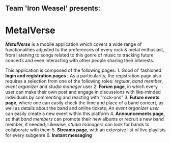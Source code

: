 ## Team 'Iron Weasel' presents:
# MetalVerse

**_MetalVerse_** is a mobile application which covers a wide range of functionalities adjusted to the preferences of every rock & metal enthusiast, from listening to songs related to this genre of music to tracking future concerts and even interacting with other people sharing their interests.

This application is composed of the following pages:
	1. Good ol' fashioned **login and registration pages** ; As a particularity, the registration page also requires a selection from one of the following roles: _regular_, _band member_, _event organizer_ and _studio manager_ user
	2. **Forum page**, in which every user can make their own post and engage in discussions with like-minded individuals by commenting and reacting with "rock-ons"
	3. **Future events page**, where one can easily check the time and place of a band concert, as well as details about the band and online tickets; An _event organizer user_ can easily create a new event within this platform
	4. **Announcements page**, so that _band members_ can promote their new albums or recruit a new band member, if needed; Likewise, _studio managers_ can look for bands to collaborate with them
  5. **Streams page**, with an extensive list of live playlists for every subgenre
  6. **Instant messaging**
